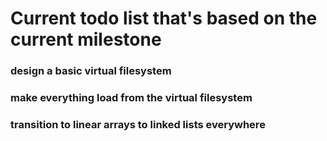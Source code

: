 # Current todo list that's based on the current milestone
### design a basic virtual filesystem
### make everything load from the virtual filesystem
### transition to linear arrays to linked lists everywhere
